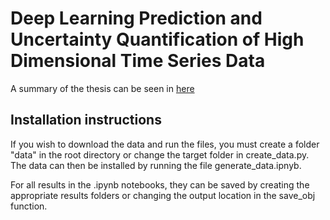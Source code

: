 # Deep Learning Prediction and Uncertainty Quantification of High Dimensional Time Series Data

A summary of the thesis can be seen in [here](Presentation.pdf)

## Installation instructions
If you wish to download the data and run the files, you must create a folder "data" in the root directory or change the target folder in create_data.py. The data can then be installed by running the file generate_data.ipnyb.

For all results in the .ipynb notebooks, they can be saved by creating the appropriate results folders or changing the output location in the save_obj function. 
